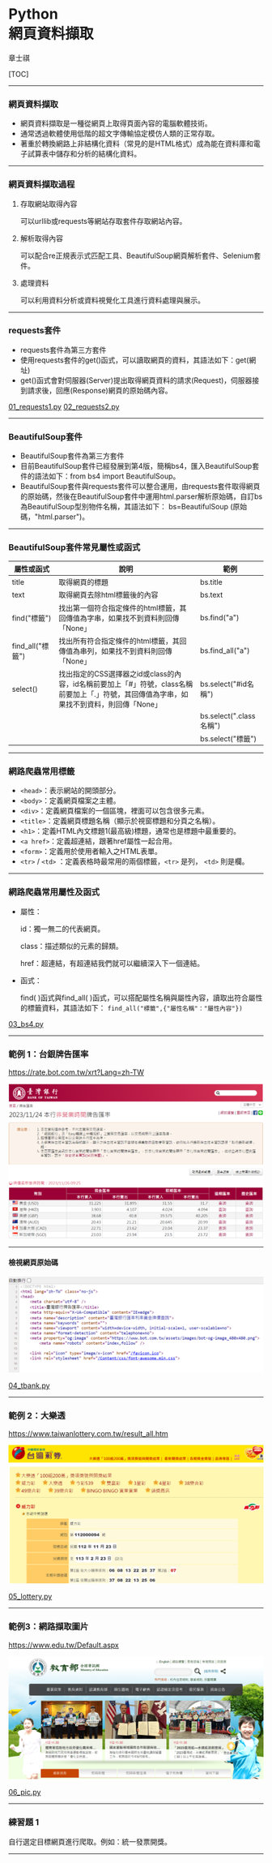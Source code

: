 # Python</br>網頁資料擷取

章士祺

[TOC]

---

### 網頁資料擷取

- 網頁資料擷取是一種從網頁上取得頁面內容的電腦軟體技術。
- 通常透過軟體使用低階的超文字傳輸協定模仿人類的正常存取。
- 著重於轉換網路上非結構化資料（常見的是HTML格式）成為能在資料庫和電子試算表中儲存和分析的結構化資料。

---

### 網頁資料擷取過程

1. 存取網站取得內容

    可以urllib或requests等網站存取套件存取網站內容。

1. 解析取得內容

    可以配合re正規表示式匹配工具、BeautifulSoup網頁解析套件、Selenium套件。

1. 處理資料

   可以利用資料分析或資料視覺化工具進行資料處理與展示。

---

### requests套件

- requests套件為第三方套件
- 使用requests套件的get()函式，可以讀取網頁的資料，其語法如下：get(網址)
- get()函式會對伺服器(Server)提出取得網頁資料的請求(Request)，伺服器接到請求後，回應(Response)網頁的原始碼內容。

[01_requests1.py][01_requests1.py]
[02_requests2.py][02_requests2.py]

---

### BeautifulSoup套件

- BeautifulSoup套件為第三方套件
- 目前BeautifulSoup套件已經發展到第4版，簡稱bs4，匯入BeautifulSoup套件的語法如下：from bs4 import BeautifulSoup。
- BeautifulSoup套件與requests套件可以整合運用，由requests套件取得網頁的原始碼，然後在BeautifulSoup套件中運用html.parser解析原始碼，自訂bs為BeautifulSoup型別物件名稱，其語法如下： bs=BeautifulSoup (原始碼，"html.parser")。

---

### BeautifulSoup套件常見屬性或函式

| 屬性或函式          | 說明                                                                               | 範例                    |
|----------------|----------------------------------------------------------------------------------|-----------------------|
| title          | 取得網頁的標題                                                                          | bs.title              |
| text           | 取得網頁去除html標籤後的內容                                                                 | bs.text               |
| find("標籤")     | 找出第一個符合指定條件的html標籤，其回傳值為字串，如果找不到資料則回傳「None」                                      | bs.find("a")          |
| find_all("標籤") | 找出所有符合指定條件的html標籤，其回傳值為串列，如果找不到資料則回傳「None」                                       | bs.find_all("a")      |
| select()       | 找出指定的CSS選擇器之id或class的內容，id名稱前要加上「#」符號，class名稱前要加上「.」符號，其回傳值為字串，如果找不到資料，則回傳「None」 | bs.select("#id名稱")    |
|                |                                                                                  | bs.select(".class名稱") |
|                |                                                                                  | bs.select("標籤")       |

---

### 網路爬蟲常用標籤

- `<head>`：表示網站的開頭部分。
- `<body>`：定義網頁檔案之主體。
- `<div>`：定義網頁檔案的一個區塊，裡面可以包含很多元素。
- `<title>`：定義網頁標題名稱（顯示於視窗標題和分頁之名稱）。
- `<h1>`：定義HTML內文標題1(最高級)標題，通常也是標題中最重要的。
- `<a href>`：定義超連結，跟著href屬性一起合用。
- `<form>`：定義用於使用者輸入之HTML表單。
- `<tr>` / `<td>` ：定義表格時最常用的兩個標籤，`<tr>` 是列， `<td>` 則是欄。

---

### 網路爬蟲常用屬性及函式

- 屬性：

    id：獨一無二的代表網頁。

    class：描述類似的元素的歸類。

    href：超連結，有超連結我們就可以繼續深入下一個連結。
- 函式：

    find( )函式與find_all( )函式，可以搭配屬性名稱與屬性內容，讀取出符合屬性的標籤資料，其語法如下：
    `find_all("標籤",{"屬性名稱"："屬性內容"})`

[03_bs4.py][03_bs4.py]

---

### 範例 1：台銀牌告匯率

https://rate.bot.com.tw/xrt?Lang=zh-TW

![Alt text][04_台銀牌告匯率]

---

#### 檢視網頁原始碼

![Alt text][04_台銀牌告匯率_網頁原始碼]

[04_tbank.py][04_tbank.py]

---

### 範例 2：大樂透

https://www.taiwanlottery.com.tw/result_all.htm

![Alt text][04_台彩大樂透]

[05_lottery.py][05_lottery.py]

---

### 範例3：網路擷取圖片

https://www.edu.tw/Default.aspx

![Alt text][04_教育部]

[06_pic.py][06_pic.py]

---

### 練習題 1

自行選定目標網頁進行爬取。例如：統一發票開獎。

---

[01_requests1.py]: /sample_codes/part4/01_requests1.py
[02_requests2.py]: /sample_codes/part4/02_requests2.py
[03_bs4.py]: /sample_codes/part4/03_bs4.py
[04_tbank.py]: /sample_codes/part4/04_tbank.py
[05_lottery.py]: /sample_codes/part4/05_lottery.py
[06_pic.py]: /sample_codes/part4/06_pic.py

[04_台銀牌告匯率]: /icons/04_台銀牌告匯率.png
[04_台銀牌告匯率_網頁原始碼]: /icons/04_台銀牌告匯率_網頁原始碼.png
[04_台彩大樂透]: /icons/04_台彩大樂透.png
[04_教育部]: /icons/04_教育部.png
